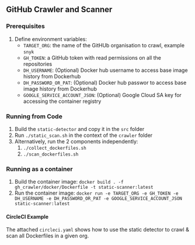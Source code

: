 ## GitHub Crawler and Scanner

### Prerequisites

1. Define environment variables:
   - `TARGET_ORG`: the name of the GitHUb organisation to crawl, example `snyk`
   - `GH_TOKEN`: a GitHub token with read permissions on all the repositories
   - `DH_USERNAME`: (Optional) Docker hub username to access base image history from Dockerhub
   - `DH_PASSWORD_OR_PAT`: (Optional) Docker hub passwor to access base image history from Dockerhub
   - `GOOGLE_SERVICE_ACCOUNT_JSON`: (Optional) Google Cloud SA key for accessing the container registry

### Running from Code

1. Build the `static-detector` and copy it in the `src` folder
1. Run `./static_scan.sh` in the context of the `crawler` folder
1. Alternatively, run the 2 components independently:
   1. `./collect_dockerfiles.sh`
   1. `./scan_dockerfiles.sh`

### Running as a container

1. Build the container image:
   `docker build . -f gh_crawler/docker/Dockerfile -t static-scanner:latest`
1. Run the container image:
   `docker run -e TARGET_ORG -e GH_TOKEN -e DH_USERNAME -e DH_PASSWORD_OR_PAT -e GOOGLE_SERVICE_ACCOUNT_JSON static-scanner:latest`

#### CircleCI Example

The attached `circleci.yaml` shows how to use the static detector to crawl & scan all Dockerfiles in a given org.
